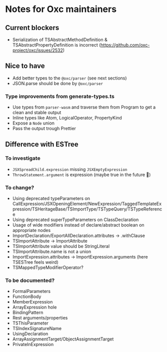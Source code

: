 # Notes for Oxc maintainers

## Current blockers

- Serialization of TSAbstractMethodDefinition & TSAbstractPropertyDefinition is incorrect (https://github.com/oxc-project/oxc/issues/2532)

## Nice to have

- Add better types to the `@oxc/parser` (see next sections)
- JSON.parse should be done by `@oxc/parser`

### Type improvements from generate-types.ts

- Use types from `parser-wasm` and traverse them from Program to get a clean and stable output
- Inline types like Atom, LogicalOperator, PropertyKind
- Expose a `Node` union
- Pass the output trough Prettier

## Difference with ESTree

### To investigate

- `JSXSpreadChild.expression` missing `JSXEmptyExpression`
- `ThrowStatement.argument` is expression (maybe true in the future 🤞)

### To change?

- Using deprecated typeParameters on CallExpression/JSXOpeningElement/NewExpression/TaggedTemplateExpression/TSHeritageBase/TSImportType/TSTypeQuery/TSTypeReference
- Using deprecated superTypeParameters on ClassDeclaration
- Usage of wide modifiers instead of declare/abstract boolean on appropriate nodes
- ImportDeclaration/ExportAllDeclaration.attributes -> .withClause
- TSImportAttribute -> ImportAttribute
- TSImportAttribute value should be StringLiteral
- TSImportAttribute.name is not a union
- ImportExpression.attributes -> ImportExpression.arguments (here TSESTree feels weird)
- TSMappedTypeModifierOperator?

### To be documented?

- FormalParameters
- FunctionBody
- MemberExpression
- ArrayExpression hole
- BindingPattern
- Rest arguments/properties
- TSThisParameter
- TSIndexSignatureName
- UsingDeclaration
- ArrayAssignmentTarget/ObjectAssignmentTarget
- PrivateInExpression
